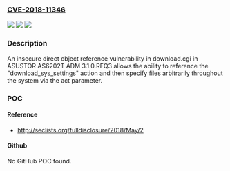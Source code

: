 ### [CVE-2018-11346](https://cve.mitre.org/cgi-bin/cvename.cgi?name=CVE-2018-11346)
![](https://img.shields.io/static/v1?label=Product&message=n%2Fa&color=blue)
![](https://img.shields.io/static/v1?label=Version&message=n%2Fa&color=blue)
![](https://img.shields.io/static/v1?label=Vulnerability&message=n%2Fa&color=brighgreen)

### Description

An insecure direct object reference vulnerability in download.cgi in ASUSTOR AS6202T ADM 3.1.0.RFQ3 allows the ability to reference the "download_sys_settings" action and then specify files arbitrarily throughout the system via the act parameter.

### POC

#### Reference
- http://seclists.org/fulldisclosure/2018/May/2

#### Github
No GitHub POC found.

